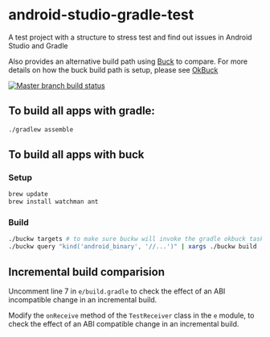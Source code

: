 # android-studio-gradle-test
A test project with a structure to stress test and find out issues in Android Studio and Gradle

Also provides an alternative build path using [Buck](https://buckbuild.com/) to compare. For more details on how the buck build path is setup, please see [OkBuck](https://github.com/OkBuilds/OkBuck)

[![Master branch build status](https://travis-ci.org/kageiit/android-studio-gradle-test.svg?branch=master)](https://travis-ci.org/kageiit/android-studio-gradle-test)

## To build all apps with gradle:
```bash
./gradlew assemble
```

## To build all apps with buck

### Setup
```bash
brew update
brew install watchman ant
```

### Build
```bash
./buckw targets # to make sure buckw will invoke the gradle okbuck task if needed
./buckw query "kind('android_binary', '//...')" | xargs ./buckw build
```

## Incremental build comparision

Uncomment line 7 in `e/build.gradle` to check the effect of an ABI incompatible change in an incremental build.

Modify the `onReceive` method of the `TestReceiver` class in the `e` module, to check the effect of an ABI compatible change in an incremental build.
